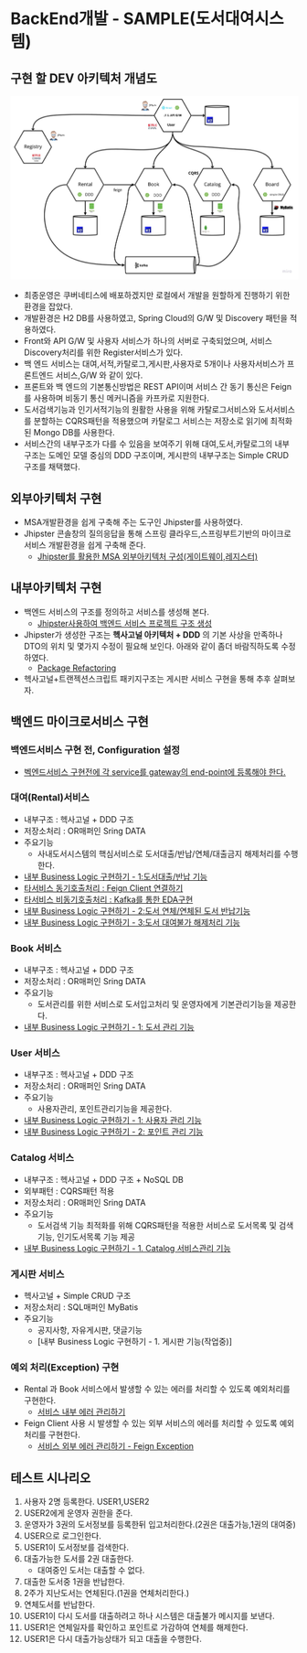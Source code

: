 # BackEnd개발 - SAMPLE(도서대여시스템)

## 구현 할 DEV 아키텍처 개념도 
![image](https://github.com/CNAPS-MSA/CNAPS3/blob/master/img/dev.jpg)

- 최종운영은 쿠버네티스에 배포하겠지만 로컬에서 개발을 원할하게 진행하기 위한 환경을 잡았다.
- 개발환경은 H2 DB를 사용하였고, Spring Cloud의 G/W 및 Discovery 패턴을 적용하였다.
- Front와 API G/W 및 사용자 서비스가 하나의 서버로 구축되었으며, 서비스 Discovery처리를 위한 Register서비스가 있다.
- 백 엔드 서비스는 대여,서적,카탈로그,게시판,사용자로 5개이나 사용자서비스가 프론트엔드 서비스,G/W 와 같이 있다.  
- 프론트와 백 엔드의 기본통신방법은 REST API이며 서비스 간 동기 통신은 Feign를 사용하며 비동기 통신 메커니즘을 카프카로 지원한다.
- 도서검색기능과 인기서적기능의 원활한 사용을 위해 카탈로그서비스와 도서서비스를 분할하는 CQRS패턴을 적용했으며 카탈로그 서비스는 저장소로 읽기에 최적화된 Mongo DB를 사용한다.
- 서비스간의 내부구조가 다를 수 있음을 보여주기 위해 대여,도서,카탈로그의 내부 구조는 도메인 모델 중심의 DDD 구조이며, 게시판의 내부구조는 Simple CRUD 구조를 채택했다.


## 외부아키텍처 구현
- MSA개발환경을 쉽게 구축해 주는 도구인 Jhipster를 사용하였다.
- Jhipster 콘솔창의 질의응답을 통해 스프링 클라우드,스프링부트기반의 마이크로서비스 개발환경을 쉽게 구축해 준다.
  - [Jhipster를 활용한 MSA 외부아키텍처 구성(게이트웨이,레지스터)](/contents/jhipster_guide.md)

## 내부아키텍처 구현
- 백엔드 서비스의 구조를 정의하고 서비스를 생성해 본다.
  - [Jhipster사용하여 백엔드 서비스 프로젝트 구조 생성](/contents/jhipster_guide2.md)
- Jhipster가 생성한 구조는 **헥사고널 아키텍처 + DDD** 의 기본 사상을 만족하나 DTO의 위치 및 몇가지 수정이 필요해 보인다. 아래와 같이 좀더 바람직하도록 수정하였다.
  - [Package Refactoring](/contents/jhipster_package_ref.md)
- 헥사고널+트랜젝션스크립트 패키지구조는  게시판 서비스 구현을 통해 추후 살펴보자.

## 백엔드 마이크로서비스 구현
### 백엔드서비스 구현 전, Configuration 설정
- [벡엔드서비스 구현전에 각 service를 gateway의 end-point에 등록해야 한다.](/contents/endpointadd.md)

### 대여(Rental)서비스 
- 내부구조 : 헥사고널 + DDD 구조
- 저장소처리 : OR매퍼인 Sring DATA 
- 주요기능
  - 사내도서시스템의 핵심서비스로 도서대출/반납/연체/대출금지 해제처리를 수행한다.
- [내부 Business Logic 구현하기 - 1:도서대출/반납 기능](/contents/jhipster_businesslogic.md)
- [타서비스 동기호출처리 : Feign Client 연결하기](/contents/jhipster_feign.md) 
- [타서비스 비동기호출처리 : Kafka를 통한 EDA구현](/contents/jhipster_kafka.md)
- [내부 Business Logic 구현하기 - 2:도서 연체/연체된 도서 반납기능](/contents/OverdueBook.md)
- [내부 Business Logic 구현하기 - 3:도서 대여불가 해제처리 기능](/contents/releaseOverdue.md)
  
### Book 서비스
- 내부구조 : 헥사고널 + DDD 구조
- 저장소처리 : OR매퍼인 Sring DATA 
- 주요기능
  - 도서관리를 위한 서비스로 도서입고처리 및 운영자에게 기본관리기능을 제공한다. 
- [내부 Business Logic 구현하기 - 1: 도서 관리 기능](/contents/book_businesslogic.md)
 
### User 서비스
- 내부구조 : 헥사고널 + DDD 구조
- 저장소처리 : OR매퍼인 Sring DATA 
- 주요기능
  - 사용자관리, 포인트관리기능을 제공한다.
 - [내부 Business Logic 구현하기 - 1: 사용자 관리 기능 ](/contents/user_businesslogic.md)
 - [내부 Business Logic 구현하기 - 2: 포인트 관리 기능](/contents/user_point.md)

    
### Catalog 서비스
- 내부구조 : 헥사고널 + DDD 구조 + NoSQL DB
- 외부패턴 : CQRS패턴 적용
- 저장소처리 : OR매퍼인 Sring DATA 
- 주요기능
  - 도서검색 기능 최적화를 위해 CQRS패턴을 적용한 서비스로 도서목록 및 검색기능, 인기도서목록 기능 제공  
- [내부 Business Logic 구현하기 - 1. Catalog 서비스관리 기능](/contents/catalog_businesslogic.md)

   
### 게시판 서비스 
- 헥사고널 + Simple CRUD 구조 
- 저장소처리 : SQL매퍼인 MyBatis 
- 주요기능 
  - 공지사항, 자유게시판, 댓글기능
  - [내부 Business Logic 구현하기 - 1. 게시판 기능(작업중)]

### 예외 처리(Exception) 구현
- Rental 과 Book 서비스에서 발생할 수 있는 에러를 처리할 수 있도록 예외처리를 구현한다.
  - [서비스 내부 에러 관리하기](/contents/service_exception.md)
- Feign Client 사용 시 발생할 수 있는 외부 서비스의 에러를 처리할 수 있도록 예외처리를 구현한다.
  - [서비스 외부 에러 관리하기 - Feign Exception](/contents/feign_exception.md)
  
## 테스트 시나리오
1. 사용자 2명 등록한다. USER1,USER2
2. USER2에게 운영자 권한을 준다.
3. 운영자가 3권의 도서정보를 등록한뒤 입고처리한다.(2권은 대출가능,1권의 대여중)
4. USER으로 로그인한다.
5. USER1이 도서정보를 검색한다. 
6. 대출가능한 도서를 2권 대출한다.
    - 대여중인 도서는 대출할 수 없다.
7. 대출한 도서중 1권을 반납한다.
8. 2주가 지난도서는 연체된다.(1권을 연체처리한다.)
9. 연체도서를 반납한다.
10. USER1이 다시 도서를 대출하려고 하나 시스템은 대출불가 메시지를 보낸다.
11. USER1은 연체일자를 확인하고 포인트로 가감하여 연체를 해제한다.
12. USER1은 다시 대출가능상태가 되고 대출을 수행한다.

